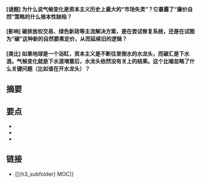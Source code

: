 #### [谜题] 为什么说气候变化是资本主义历史上最大的“市场失灵”？它暴露了“廉价自然”策略的什么根本性缺陷？


#### [影响] 碳排放权交易、绿色新政等主流解决方案，是在尝试修复系统，还是在试图为“碳”这种新的自然要素定价，从而延续旧的逻辑？


#### [类比] 如果地球是一个浴缸，资本主义是不断往里倒水的水龙头，而碳汇是下水道。气候变化就是下水道堵塞后，水龙头依然没有关上的结果。这个比喻忽略了什么关键问题（比如谁在开水龙头）？


## 摘要


## 要点

- 
- 
- 

## 链接

- [[{h3_subfolder} MOC]]
